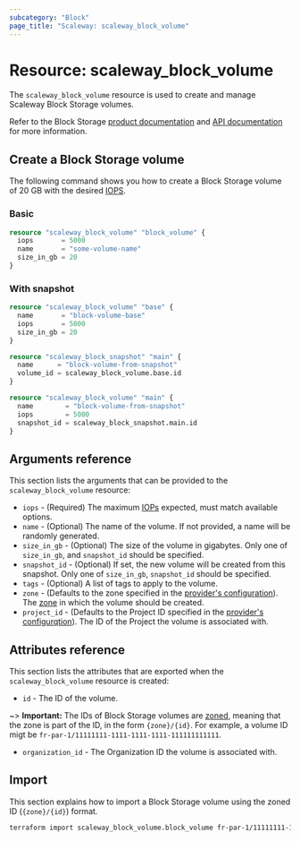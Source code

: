 ```yaml
---
subcategory: "Block"
page_title: "Scaleway: scaleway_block_volume"
---
```


# Resource: scaleway_block_volume

The `scaleway_block_volume` resource is used to create and manage Scaleway Block Storage volumes.

Refer to the Block Storage [product documentation](https://www.scaleway.com/en/docs/storage/block/) and [API documentation](https://www.scaleway.com/en/developers/api/block/) for more information.

## Create a Block Storage volume

The following command shows you how to create a Block Storage volume of 20 GB with the desired [IOPS](https://www.scaleway.com/en/docs/storage/block/concepts/#iops).

### Basic

```terraform
resource "scaleway_block_volume" "block_volume" {
  iops       = 5000
  name       = "some-volume-name"
  size_in_gb = 20
}
```

### With snapshot

```terraform
resource "scaleway_block_volume" "base" {
  name       = "block-volume-base"
  iops       = 5000
  size_in_gb = 20
}

resource "scaleway_block_snapshot" "main" {
  name      = "block-volume-from-snapshot"
  volume_id = scaleway_block_volume.base.id
}

resource "scaleway_block_volume" "main" {
  name        = "block-volume-from-snapshot"
  iops        = 5000
  snapshot_id = scaleway_block_snapshot.main.id
}
```

## Arguments reference

This section lists the arguments that can be provided to the `scaleway_block_volume` resource:

- `iops` - (Required) The maximum [IOPs](https://www.scaleway.com/en/docs/storage/block/concepts/#iops) expected, must match available options.
- `name` - (Optional) The name of the volume. If not provided, a name will be randomly generated.
- `size_in_gb` - (Optional) The size of the volume in gigabytes. Only one of `size_in_gb`, and `snapshot_id` should be specified.
- `snapshot_id` - (Optional) If set, the new volume will be created from this snapshot. Only one of `size_in_gb`, `snapshot_id` should be specified.
- `tags` - (Optional) A list of tags to apply to the volume.
- `zone` - (Defaults to the zone specified in the [provider's configuration](../index.md#zone)). The [zone](../guides/regions_and_zones.md#zones) in which the volume should be created.
- `project_id` - (Defaults to the Project ID specified in the [provider's configurqtion](../index.md#project_id)). The ID of the Project the volume is associated with.

## Attributes reference

This section lists the attributes that are exported when the `scaleway_block_volume` resource is created:

- `id` - The ID of the volume.

~> **Important:** The IDs of Block Storage volumes are [zoned](../guides/regions_and_zones.md#resource-ids), meaning that the zone is part of the ID, in the form `{zone}/{id}`. For example, a volume ID migt be `fr-par-1/11111111-1111-1111-1111-111111111111`.

- `organization_id` - The Organization ID the volume is associated with.

## Import

This section explains how to import a Block Storage volume using the zoned ID (`{zone}/{id}`) format.

```bash
terraform import scaleway_block_volume.block_volume fr-par-1/11111111-1111-1111-1111-111111111111
```
